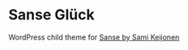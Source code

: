 # Sanse Glück
WordPress child theme for [Sanse by Sami Keijonen](https://foxland.fi/downloads/sanse/)

